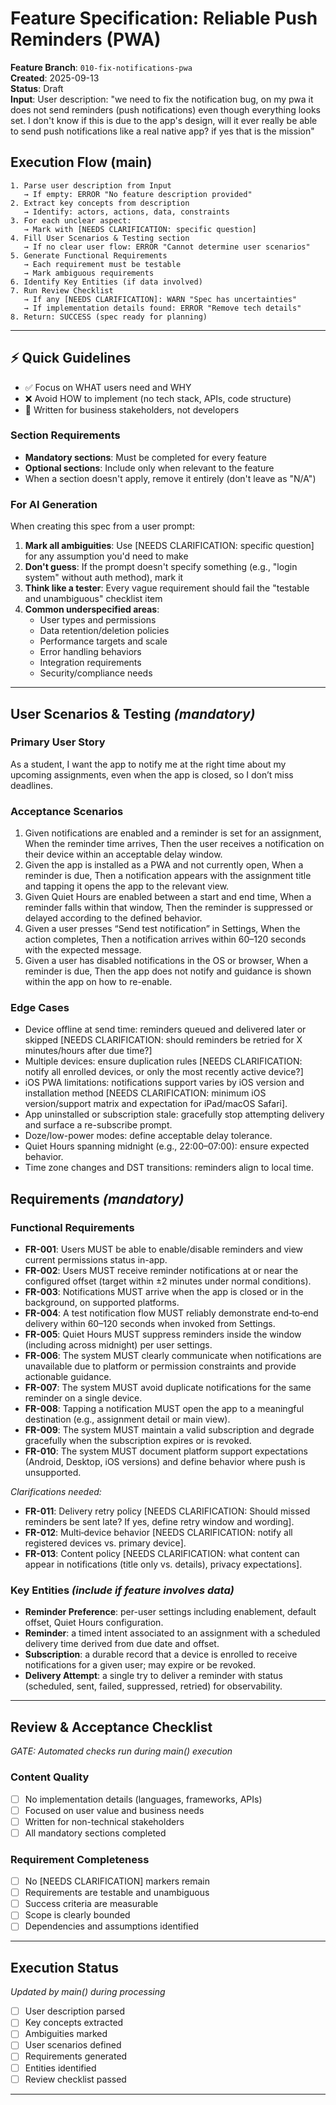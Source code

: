 # Feature Specification: Reliable Push Reminders (PWA)

**Feature Branch**: `010-fix-notifications-pwa`  
**Created**: 2025-09-13  
**Status**: Draft  
**Input**: User description: "we need to fix the notification bug, on my pwa it does not send reminders (push notifications) even though everything looks set. I don't know if this is due to the app's design, will it ever really be able to send push notifications like a real native app? if yes that is the mission"

## Execution Flow (main)
```
1. Parse user description from Input
   → If empty: ERROR "No feature description provided"
2. Extract key concepts from description
   → Identify: actors, actions, data, constraints
3. For each unclear aspect:
   → Mark with [NEEDS CLARIFICATION: specific question]
4. Fill User Scenarios & Testing section
   → If no clear user flow: ERROR "Cannot determine user scenarios"
5. Generate Functional Requirements
   → Each requirement must be testable
   → Mark ambiguous requirements
6. Identify Key Entities (if data involved)
7. Run Review Checklist
   → If any [NEEDS CLARIFICATION]: WARN "Spec has uncertainties"
   → If implementation details found: ERROR "Remove tech details"
8. Return: SUCCESS (spec ready for planning)
```

---

## ⚡ Quick Guidelines
- ✅ Focus on WHAT users need and WHY
- ❌ Avoid HOW to implement (no tech stack, APIs, code structure)
- 👥 Written for business stakeholders, not developers

### Section Requirements
- **Mandatory sections**: Must be completed for every feature
- **Optional sections**: Include only when relevant to the feature
- When a section doesn't apply, remove it entirely (don't leave as "N/A")

### For AI Generation
When creating this spec from a user prompt:
1. **Mark all ambiguities**: Use [NEEDS CLARIFICATION: specific question] for any assumption you'd need to make
2. **Don't guess**: If the prompt doesn't specify something (e.g., "login system" without auth method), mark it
3. **Think like a tester**: Every vague requirement should fail the "testable and unambiguous" checklist item
4. **Common underspecified areas**:
   - User types and permissions
   - Data retention/deletion policies  
   - Performance targets and scale
   - Error handling behaviors
   - Integration requirements
   - Security/compliance needs

---

## User Scenarios & Testing *(mandatory)*

### Primary User Story
As a student, I want the app to notify me at the right time about my upcoming assignments, even when the app is closed, so I don’t miss deadlines.

### Acceptance Scenarios
1. Given notifications are enabled and a reminder is set for an assignment, When the reminder time arrives, Then the user receives a notification on their device within an acceptable delay window.
2. Given the app is installed as a PWA and not currently open, When a reminder is due, Then a notification appears with the assignment title and tapping it opens the app to the relevant view.
3. Given Quiet Hours are enabled between a start and end time, When a reminder falls within that window, Then the reminder is suppressed or delayed according to the defined behavior.
4. Given a user presses “Send test notification” in Settings, When the action completes, Then a notification arrives within 60–120 seconds with the expected message.
5. Given a user has disabled notifications in the OS or browser, When a reminder is due, Then the app does not notify and guidance is shown within the app on how to re-enable.

### Edge Cases
- Device offline at send time: reminders queued and delivered later or skipped [NEEDS CLARIFICATION: should reminders be retried for X minutes/hours after due time?]
- Multiple devices: ensure duplication rules [NEEDS CLARIFICATION: notify all enrolled devices, or only the most recently active device?]
- iOS PWA limitations: notifications support varies by iOS version and installation method [NEEDS CLARIFICATION: minimum iOS version/support matrix and expectation for iPad/macOS Safari].
- App uninstalled or subscription stale: gracefully stop attempting delivery and surface a re-subscribe prompt.
- Doze/low-power modes: define acceptable delay tolerance.
- Quiet Hours spanning midnight (e.g., 22:00–07:00): ensure expected behavior.
- Time zone changes and DST transitions: reminders align to local time.

## Requirements *(mandatory)*

### Functional Requirements
- **FR-001**: Users MUST be able to enable/disable reminders and view current permissions status in-app.
- **FR-002**: Users MUST receive reminder notifications at or near the configured offset (target within ±2 minutes under normal conditions).
- **FR-003**: Notifications MUST arrive when the app is closed or in the background, on supported platforms.
- **FR-004**: A test notification flow MUST reliably demonstrate end‑to‑end delivery within 60–120 seconds when invoked from Settings.
- **FR-005**: Quiet Hours MUST suppress reminders inside the window (including across midnight) per user settings.
- **FR-006**: The system MUST clearly communicate when notifications are unavailable due to platform or permission constraints and provide actionable guidance.
- **FR-007**: The system MUST avoid duplicate notifications for the same reminder on a single device.
- **FR-008**: Tapping a notification MUST open the app to a meaningful destination (e.g., assignment detail or main view).
- **FR-009**: The system MUST maintain a valid subscription and degrade gracefully when the subscription expires or is revoked.
- **FR-010**: The system MUST document platform support expectations (Android, Desktop, iOS versions) and define behavior where push is unsupported.

*Clarifications needed:*
- **FR-011**: Delivery retry policy [NEEDS CLARIFICATION: Should missed reminders be sent late? If yes, define retry window and wording].
- **FR-012**: Multi‑device behavior [NEEDS CLARIFICATION: notify all registered devices vs. primary device].
- **FR-013**: Content policy [NEEDS CLARIFICATION: what content can appear in notifications (title only vs. details), privacy expectations].

### Key Entities *(include if feature involves data)*
- **Reminder Preference**: per-user settings including enablement, default offset, Quiet Hours configuration.
- **Reminder**: a timed intent associated to an assignment with a scheduled delivery time derived from due date and offset.
- **Subscription**: a durable record that a device is enrolled to receive notifications for a given user; may expire or be revoked.
- **Delivery Attempt**: a single try to deliver a reminder with status (scheduled, sent, failed, suppressed, retried) for observability.

---

## Review & Acceptance Checklist
*GATE: Automated checks run during main() execution*

### Content Quality
- [ ] No implementation details (languages, frameworks, APIs)
- [ ] Focused on user value and business needs
- [ ] Written for non-technical stakeholders
- [ ] All mandatory sections completed

### Requirement Completeness
- [ ] No [NEEDS CLARIFICATION] markers remain
- [ ] Requirements are testable and unambiguous  
- [ ] Success criteria are measurable
- [ ] Scope is clearly bounded
- [ ] Dependencies and assumptions identified

---

## Execution Status
*Updated by main() during processing*

- [ ] User description parsed
- [ ] Key concepts extracted
- [ ] Ambiguities marked
- [ ] User scenarios defined
- [ ] Requirements generated
- [ ] Entities identified
- [ ] Review checklist passed

---

